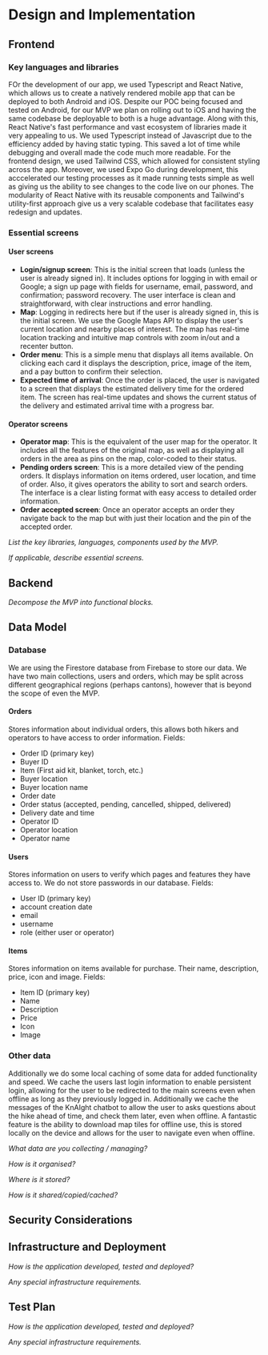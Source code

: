 # Design and Implementation

## Frontend

### Key languages and libraries
FOr the development of our app, we used Typescript and React Native, which allows us to create a natively rendered mobile app that can be deployed to both Android and iOS. Despite our POC being focused and tested on Android, for our MVP we plan on rolling out to iOS and having the same codebase be deployable to both is a huge advantage. Along with this, React Native's fast performance and vast ecosystem of libraries made it very appealing to us. We used Typescript instead of Javascript due to the efficiency added by having static typing. This saved a lot of time while debugging and overall made the code much more readable. For the frontend design, we used Tailwind CSS, which allowed for consistent styling across the app. Moreover, we used Expo Go during development, this acccelerated our testing processes as it made running tests simple as well as giving us the ability to see changes to the code live on our phones. The modularity of React Native with its reusable components and Tailwind's utility-first approach give us a very scalable codebase that facilitates easy redesign and updates. 

### Essential screens
#### User screens
- **Login/signup screen**: This is the initial screen that loads (unless the user is already signed in). It includes options for logging in with email or Google; a sign up page with fields for username, email, password, and confirmation; password recovery. The user interface is clean and straightforward, with clear instructions and error handling.
- **Map**: Logging in redirects here but if the user is already signed in, this is the initial screen. We use the Google Maps API to display the user's current location and nearby places of interest. The map has real-time location tracking and intuitive map controls with zoom in/out and a recenter button.
- **Order menu**: This is a simple menu that displays all items available. On clicking each card it displays the description, price, image of the item, and a pay button to confirm their selection.
- **Expected time of arrival**: Once the order is placed, the user is navigated to a screen that displays the estimated delivery time for the ordered item. The screen has real-time updates and shows the current status of the delivery and estimated arrival time with a progress bar.

#### Operator screens
- **Operator map**: This is the equivalent of the user map for the operator. It includes all the features of the original map, as well as displaying all orders in the area as pins on the map, color-coded to their status.
- **Pending orders screen**: This is a more detailed view of the pending orders. It displays information on items ordered, user location, and time of order. Also, it gives operators the ability to sort and search orders. The interface is a clear listing format with easy access to detailed order information.
- **Order accepted screen**: Once an operator accepts an order they navigate back to the map but with just their location and the pin of the accepted order.


*List the key libraries, languages, components used by the MVP.*

*If applicable, describe essential screens.*

## Backend

*Decompose the MVP into functional blocks.*

## Data Model
### Database
We are using the Firestore database from Firebase to store our data. We have two main collections, users and orders, which may be split across different geographical regions (perhaps cantons), however that is beyond the scope of even the MVP. 

#### Orders
Stores information about individual orders, this allows both hikers and operators to have access to order information.
Fields:
- Order ID (primary key)
- Buyer ID
- Item (First aid kit, blanket, torch, etc.)
- Buyer location
- Buyer location name
- Order date
- Order status (accepted, pending, cancelled, shipped, delivered)
- Delivery date and time
- Operator ID
- Operator location
- Operator name

#### Users
Stores information on users to verify which pages and features they have access to. We do not store passwords in our database.
Fields:
- User ID (primary key)
- account creation date
- email
- username
- role (either user or operator)

#### Items
Stores information on items available for purchase. Their name, description, price, icon and image.
Fields:
- Item ID (primary key)
- Name
- Description
- Price
- Icon
- Image

### Other data
Additionally we do some local caching of some data for added functionality and speed. We cache the users last login information to enable persistent login, allowing for the user to be redirected to the main screens even when offline as long as they previously logged in. Additionally we cache the messages of the KnAIght chatbot to allow the user to asks questions about the hike ahead of time, and check them later, even when offline. A fantastic feature is the ability to download map tiles for offline use, this is stored locally on the device and allows for the user to navigate even when offline.

*What data are you collecting / managing?*

*How is it organised?*

*Where is it stored?*

*How is it shared/copied/cached?*

## Security Considerations

## Infrastructure and Deployment

*How is the application developed, tested and deployed?*

*Any special infrastructure requirements.*

## Test Plan

*How is the application developed, tested and deployed?*

*Any special infrastructure requirements.*


